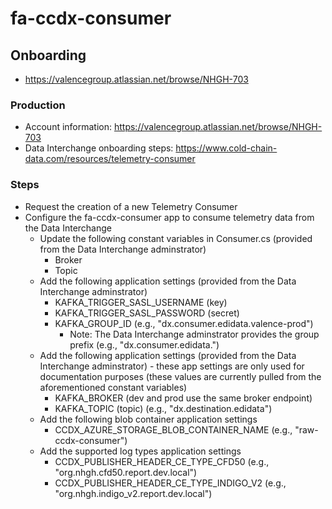 # fa-ccdx-consumer
## Onboarding
- https://valencegroup.atlassian.net/browse/NHGH-703
### Production
- Account information: https://valencegroup.atlassian.net/browse/NHGH-703
- Data Interchange onboarding steps: https://www.cold-chain-data.com/resources/telemetry-consumer
### Steps
- Request the creation of a new Telemetry Consumer
- Configure the fa-ccdx-consumer app to consume telemetry data from the Data Interchange
  - Update the following constant variables in Consumer.cs (provided from the Data Interchange adminstrator)
    - Broker 
	- Topic 
  - Add the following application settings (provided from the Data Interchange adminstrator)
    - KAFKA_TRIGGER_SASL_USERNAME (key)
	- KAFKA_TRIGGER_SASL_PASSWORD (secret)
	- KAFKA_GROUP_ID (e.g., "dx.consumer.edidata.valence-prod")
	  - Note: The Data Interchange adminstrator provides the group prefix (e.g., "dx.consumer.edidata.")
  - Add the following application settings (provided from the Data Interchange adminstrator) - these app settings are only used for documentation purposes (these values are currently pulled from the aforementioned constant variables)
	- KAFKA_BROKER (dev and prod use the same broker endpoint) 
	- KAFKA_TOPIC (topic) (e.g., "dx.destination.edidata")
  - Add the following blob container application settings
    - CCDX_AZURE_STORAGE_BLOB_CONTAINER_NAME (e.g., "raw-ccdx-consumer")
  - Add the supported log types application settings
    - CCDX_PUBLISHER_HEADER_CE_TYPE_CFD50 (e.g., "org.nhgh.cfd50.report.dev.local")
	- CCDX_PUBLISHER_HEADER_CE_TYPE_INDIGO_V2 (e.g., "org.nhgh.indigo_v2.report.dev.local")